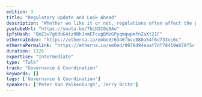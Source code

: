 ```yaml
---
edition: 3
title: "Regulatory Update and Look Ahead"
description: "Whether we like it or not, regulations often affect the projects we are launching and building on Ethereum. This session by Coin Center will give an update on regulatory developments over the past year that may affect Ethereum developers and will also look at what we can expect over the coming year."
youtubeUrl: "https://youtu.be/7hLNIC0q9Ao"
ipfsHash: "QmZ3v7gKduG4iz9NhJnmETcugBMzGPyqmqwpmfnZaXt21F"
ethernaIndex: "https://etherna.io/embed/6346fbcc080a54f6d733ec6c"
ethernaPermalink: "https://etherna.io/embed/9978d94eaaf7df78419eb79f5cffdd5a9cb620dfd9bbb248e2f8ab62edd73dd1"
duration: 1126
expertise: "Intermediate"
type: "Talk"
track: "Governance & Coordination"
keywords: []
tags: ['Governance & Coordination']
speakers: ['Peter Van Valkenburgh','Jerry Brito']
---
```

